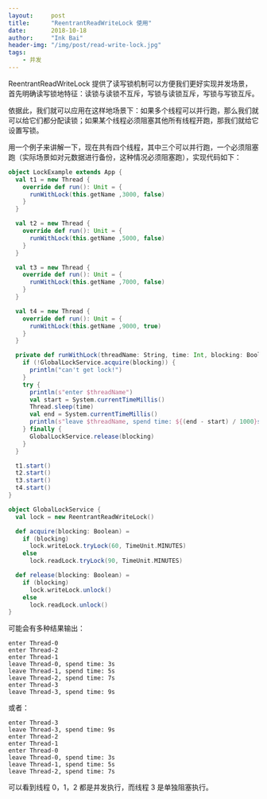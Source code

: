```yaml
---
layout:     post
title:      "ReentrantReadWriteLock 使用"
date:       2018-10-18
author:     "Ink Bai"
header-img: "/img/post/read-write-lock.jpg"
tags:
    - 并发
---
```

ReentrantReadWriteLock 提供了读写锁机制可以方便我们更好实现并发场景，首先明确读写锁地特征：读锁与读锁不互斥，写锁与读锁互斥，写锁与写锁互斥。

依据此，我们就可以应用在这样地场景下：如果多个线程可以并行跑，那么我们就可以给它们都分配读锁；如果某个线程必须阻塞其他所有线程开跑，那我们就给它设置写锁。

用一个例子来讲解一下，现在共有四个线程，其中三个可以并行跑，一个必须阻塞跑（实际场景如对元数据进行备份，这种情况必须阻塞跑），实现代码如下：

```scala
object LockExample extends App {
  val t1 = new Thread {
    override def run(): Unit = {
      runWithLock(this.getName ,3000, false)
    }
  }

  val t2 = new Thread {
    override def run(): Unit = {
      runWithLock(this.getName ,5000, false)
    }
  }

  val t3 = new Thread {
    override def run(): Unit = {
      runWithLock(this.getName ,7000, false)
    }
  }

  val t4 = new Thread {
    override def run(): Unit = {
      runWithLock(this.getName ,9000, true)
    }
  }

  private def runWithLock(threadName: String, time: Int, blocking: Boolean) = {
    if (!GlobalLockService.acquire(blocking)) {
      println("can't get lock!")
    }
    try {
      println(s"enter $threadName")
      val start = System.currentTimeMillis()
      Thread.sleep(time)
      val end = System.currentTimeMillis()
      println(s"leave $threadName, spend time: ${(end - start) / 1000}s")
    } finally {
      GlobalLockService.release(blocking)
    }
  }

  t1.start()
  t2.start()
  t3.start()
  t4.start()
}

object GlobalLockService {
  val lock = new ReentrantReadWriteLock()

  def acquire(blocking: Boolean) =
    if (blocking)
      lock.writeLock.tryLock(60, TimeUnit.MINUTES)
    else
      lock.readLock.tryLock(90, TimeUnit.MINUTES)

  def release(blocking: Boolean) =
    if (blocking)
      lock.writeLock.unlock()
    else
      lock.readLock.unlock()
}
```

可能会有多种结果输出：

```
enter Thread-0
enter Thread-2
enter Thread-1
leave Thread-0, spend time: 3s
leave Thread-1, spend time: 5s
leave Thread-2, spend time: 7s
enter Thread-3
leave Thread-3, spend time: 9s
```

或者：

```
enter Thread-3
leave Thread-3, spend time: 9s
enter Thread-2
enter Thread-1
enter Thread-0
leave Thread-0, spend time: 3s
leave Thread-1, spend time: 5s
leave Thread-2, spend time: 7s
```

可以看到线程 0，1，2 都是并发执行，而线程 3 是单独阻塞执行。
